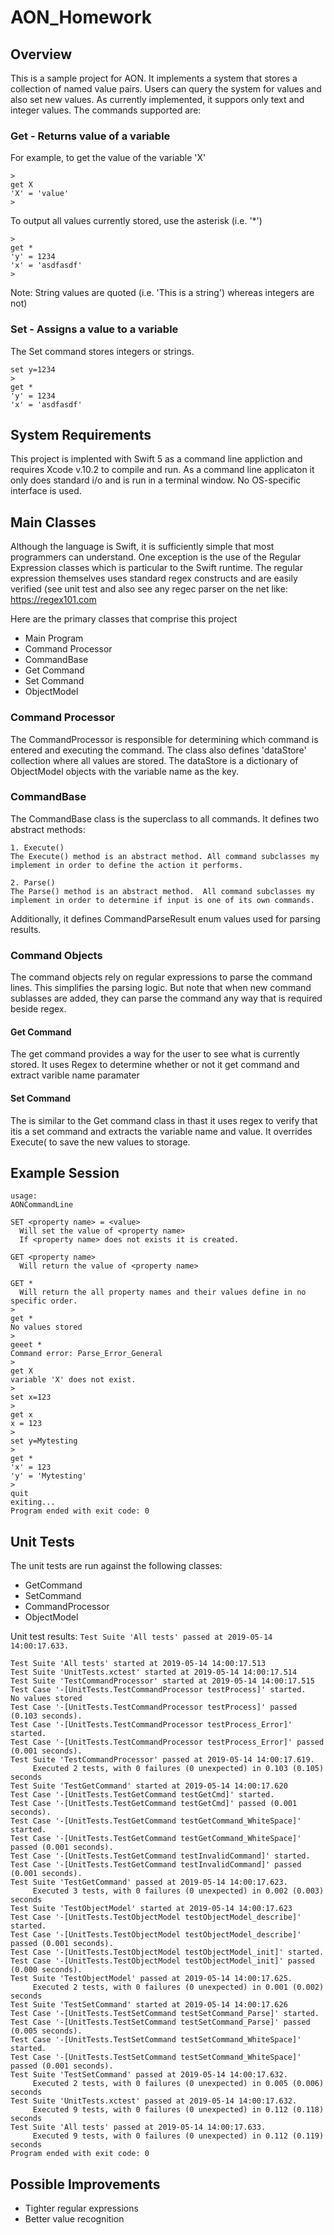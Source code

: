 # AON_Homework

## Overview

This is a sample project for AON.  It implements a system that stores a collection of named value pairs. Users can query the system for values and also set new values.  As currently implemented, it suppors only text and integer values.  The commands supported are:

### Get - Returns value of a variable

For example, to get the value of the variable 'X'
```
>
get X
'X' = 'value'
>
```
To output all values currently stored, use the asterisk (i.e. '*')
```
>
get *
'y' = 1234
'x' = 'asdfasdf'
>
```

Note: String values are quoted (i.e. 'This is a string') whereas integers are not)


### Set - Assigns a value to a variable
The Set command stores integers or strings.
```
set y=1234
> 
get *
'y' = 1234
'x' = 'asdfasdf'
```
>

## System Requirements
This project is implented with Swift 5 as a command line appliction and requires Xcode v.10.2 to compile and run. As a command line applicaton it only does standard i/o and is run in a terminal window.  No OS-specific interface is used.

## Main Classes
Although the language is Swift, it is sufficiently simple that most programmers can understand.  One exception is the use of the Regular Expression classes which is particular to the Swift runtime. The regular expression themselves uses standard regex constructs and are easily verified (see unit test and also see any regec parser on the net like: https://regex101.com

Here are the primary classes that comprise this project
* Main Program
* Command Processor
* CommandBase
* Get Command
* Set Command
* ObjectModel

### Command Processor

The CommandProcessor is responsible for determining which command is entered and executing the command.  The class also defines 'dataStore' collection where all values are stored.  The dataStore is a dictionary of ObjectModel objects with the variable name as the key.

### CommandBase
  
The CommandBase class is the superclass to all commands. It defines two abstract methods:
    
    1. Execute()
    The Execute() method is an abstract method. All command subclasses my implement in order to define the action it performs. 
    
    2. Parse()
    The Parse() method is an abstract method.  All command subclasses my implement in order to determine if input is one of its own commands.  
  
  Additionally, it defines CommandParseResult enum values used for parsing results.
  

### Command Objects
The command objects rely on regular expressions to parse the command lines.  This simplifies the parsing logic.  But note that when new command sublasses are added, they can parse the command any way that is required beside regex.
#### Get Command
The get command provides a way for the user to see what is currently stored. It uses Regex to determine whether or not it get command and extract varible name paramater
    
#### Set Command
The is similar to the Get command class in thast it uses regex to verify that itis a set command and extracts the variable name and value.  It overrides Execute( to save the new values to storage.

## Example Session
```
usage:
AONCommandLine

SET <property name> = <value>
  Will set the value of <property name>
  If <property name> does not exists it is created.
 
GET <property name>
  Will return the value of <property name>
 
GET *
  Will return the all property names and their values define in no specific order.
>
get *
No values stored
> 
geeet *
Command error: Parse_Error_General
> 
get X
variable 'X' does not exist.
> 
set x=123
> 
get x
x = 123
> 
set y=Mytesting
> 
get *
'x' = 123
'y' = 'Mytesting'
> 
quit
exiting...
Program ended with exit code: 0
```

## Unit Tests
The unit tests are run against the following classes:
* GetCommand
* SetCommand
* CommandProcessor
* ObjectModel

Unit test results: ```Test Suite 'All tests' passed at 2019-05-14 14:00:17.633.```
```
Test Suite 'All tests' started at 2019-05-14 14:00:17.513
Test Suite 'UnitTests.xctest' started at 2019-05-14 14:00:17.514
Test Suite 'TestCommandProcessor' started at 2019-05-14 14:00:17.515
Test Case '-[UnitTests.TestCommandProcessor testProcess]' started.
No values stored
Test Case '-[UnitTests.TestCommandProcessor testProcess]' passed (0.103 seconds).
Test Case '-[UnitTests.TestCommandProcessor testProcess_Error]' started.
Test Case '-[UnitTests.TestCommandProcessor testProcess_Error]' passed (0.001 seconds).
Test Suite 'TestCommandProcessor' passed at 2019-05-14 14:00:17.619.
	 Executed 2 tests, with 0 failures (0 unexpected) in 0.103 (0.105) seconds
Test Suite 'TestGetCommand' started at 2019-05-14 14:00:17.620
Test Case '-[UnitTests.TestGetCommand testGetCmd]' started.
Test Case '-[UnitTests.TestGetCommand testGetCmd]' passed (0.001 seconds).
Test Case '-[UnitTests.TestGetCommand testGetCommand_WhiteSpace]' started.
Test Case '-[UnitTests.TestGetCommand testGetCommand_WhiteSpace]' passed (0.001 seconds).
Test Case '-[UnitTests.TestGetCommand testInvalidCommand]' started.
Test Case '-[UnitTests.TestGetCommand testInvalidCommand]' passed (0.001 seconds).
Test Suite 'TestGetCommand' passed at 2019-05-14 14:00:17.623.
	 Executed 3 tests, with 0 failures (0 unexpected) in 0.002 (0.003) seconds
Test Suite 'TestObjectModel' started at 2019-05-14 14:00:17.623
Test Case '-[UnitTests.TestObjectModel testObjectModel_describe]' started.
Test Case '-[UnitTests.TestObjectModel testObjectModel_describe]' passed (0.001 seconds).
Test Case '-[UnitTests.TestObjectModel testObjectModel_init]' started.
Test Case '-[UnitTests.TestObjectModel testObjectModel_init]' passed (0.000 seconds).
Test Suite 'TestObjectModel' passed at 2019-05-14 14:00:17.625.
	 Executed 2 tests, with 0 failures (0 unexpected) in 0.001 (0.002) seconds
Test Suite 'TestSetCommand' started at 2019-05-14 14:00:17.626
Test Case '-[UnitTests.TestSetCommand testSetCommand_Parse]' started.
Test Case '-[UnitTests.TestSetCommand testSetCommand_Parse]' passed (0.005 seconds).
Test Case '-[UnitTests.TestSetCommand testSetCommand_WhiteSpace]' started.
Test Case '-[UnitTests.TestSetCommand testSetCommand_WhiteSpace]' passed (0.001 seconds).
Test Suite 'TestSetCommand' passed at 2019-05-14 14:00:17.632.
	 Executed 2 tests, with 0 failures (0 unexpected) in 0.005 (0.006) seconds
Test Suite 'UnitTests.xctest' passed at 2019-05-14 14:00:17.632.
	 Executed 9 tests, with 0 failures (0 unexpected) in 0.112 (0.118) seconds
Test Suite 'All tests' passed at 2019-05-14 14:00:17.633.
	 Executed 9 tests, with 0 failures (0 unexpected) in 0.112 (0.119) seconds
Program ended with exit code: 0
```

## Possible Improvements
* Tighter regular expressions
* Better value recognition
